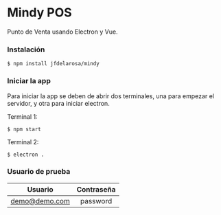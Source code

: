 # Mindy POS

Punto de Venta usando Electron y Vue.

### Instalación

```
$ npm install jfdelarosa/mindy
```


### Iniciar la app
Para iniciar la app se deben de abrir dos terminales, una para empezar el servidor, y otra para iniciar electron.

Terminal 1:

```
$ npm start
```

Terminal 2:

```
$ electron .
```

### Usuario de prueba

|    Usuario    | Contraseña |
| :-----------: |  :------:  |
| demo@demo.com |  password  |